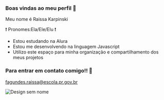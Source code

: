 ### Boas vindas ao meu perfil 🎀

Meu nome é Raissa Karpinski

❗ Pronomes:Ela/Ele/Elu ❗

- Estou estudando na Alura
- Estou me desenvolvendo na linguagem Javascript
- Utilizo este espaço para minha organização e compartilhamento dos meus projetos

### Para entrar em contato comigo!! 💌
fagundes.raissa@escola.pr.gov.br

![Design sem nome](https://github.com/Lylucyy/Lylucyy/assets/133783569/b802ce18-97d2-4a96-b38e-055ee556dc73) 
